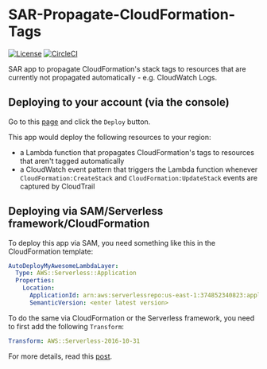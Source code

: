 # SAR-Propagate-CloudFormation-Tags

[![License](https://img.shields.io/badge/License-Apache%202.0-blue.svg)](LICENSE)
[![CircleCI](https://circleci.com/gh/lumigo-io/SAR-Propagate-CFN-Tags.svg?style=svg)](https://circleci.com/gh/lumigo-io/SAR-Propagate-CFN-Tags)

SAR app to propagate CloudFormation's stack tags to resources that are currently not propagated automatically - e.g. CloudWatch Logs.

## Deploying to your account (via the console)

Go to this [page](https://serverlessrepo.aws.amazon.com/applications/arn:aws:serverlessrepo:us-east-1:374852340823:applications~propagate-cfn-tags) and click the `Deploy` button.

This app would deploy the following resources to your region:

* a Lambda function that propagates CloudFormation's tags to resources that aren't tagged automatically
* a CloudWatch event pattern that triggers the Lambda function whenever `CloudFormation:CreateStack` and `CloudFormation:UpdateStack` events are captured by CloudTrail

## Deploying via SAM/Serverless framework/CloudFormation

To deploy this app via SAM, you need something like this in the CloudFormation template:

```yml
AutoDeployMyAwesomeLambdaLayer:
  Type: AWS::Serverless::Application
  Properties:
    Location:
      ApplicationId: arn:aws:serverlessrepo:us-east-1:374852340823:applications/propagate-cfn-tags
      SemanticVersion: <enter latest version>
```

To do the same via CloudFormation or the Serverless framework, you need to first add the following `Transform`:

```yml
Transform: AWS::Serverless-2016-10-31
```

For more details, read this [post](https://theburningmonk.com/2019/05/how-to-include-serverless-repository-apps-in-serverless-yml/).
